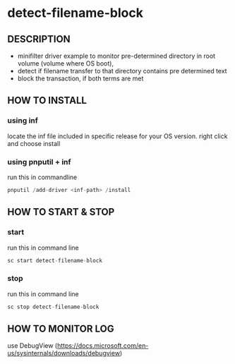 # detect-filename-block

## DESCRIPTION
  - minifilter driver example to monitor pre-determined directory in root volume (volume where OS boot),
  - detect if filename transfer to that directory contains pre determined text
  - block the transaction, if both terms are met

## HOW TO INSTALL
### using inf
locate the inf file included in specific release for your OS version. right click and choose install

### using pnputil + inf
run this in commandline 
```c
pnputil /add-driver <inf-path> /install
```
      
## HOW TO START & STOP 
### start
run this in command line
```c
sc start detect-filename-block
```
      
### stop
run this in command line
```c
sc stop detect-filename-block
```
      
## HOW TO MONITOR LOG

   use DebugView (https://docs.microsoft.com/en-us/sysinternals/downloads/debugview)
